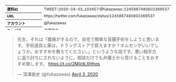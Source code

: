 <table style="font-size: 9pt; width: 610px; margin-bottom: 20px; height: 80px;">
<tbody>
    <tr>
        <th align=left>資料ID</th>
        <td align=left>TWEET::2020-04-03_103457:@fukazawas::1245887480802369537</td>
    </tr>
    <tr>
        <th align=left>URL</th>
        <td align=left>https://twitter.com/fukazawas/status/1245887480802369537</td>
    </tr>
    <tr>
        <th align=left>アカウント</th>
        <td align=left>@fukazawas</td>
    </tr>
    <tr>
        <th align=left>ユーザ名</th>
        <td align=left>深澤諭史</td>
    </tr>
    <tr>
        <th align=left>ツイートの記録日時</th>
        <td align=left>created_at 2022-08-24_1118</td>
    </tr>
</tbody>
</table>
<blockquote class="twitter-tweet" data-width="450"  data-lang="ja"><p lang="ja" dir="ltr">先生，それは「腹痛がするので，自宅で簡単な盲腸手術をしようと思います。手術道具と薬は，ドラッグストアで買えますか？ホムセンがいいでしょうか。おすすめを教えてください。」というような話です。悪い相手方に返り討ちにされないように，相談だけでも弁護士から受けることをおすすめ致します。 <a href="https://t.co/2MVdLXHhqs">https://t.co/2MVdLXHhqs</a></p>&mdash; 深澤諭史 (@fukazawas) <a href="https://twitter.com/fukazawas/status/1245887480802369537?ref_src=twsrc%5Etfw">April 3, 2020</a></blockquote>
<script async src="https://platform.twitter.com/widgets.js" charset="utf-8"></script>


